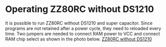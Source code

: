 # Operating ZZ80RC without DS1210
It is possible to run ZZ80RC without DS1210 and super capacitor.  Since programs are not retained after a power cycle, they need to reloaded every time.  Two jumpers are needed to connect RAM power to VCC and connect RAM chip select as shown in the photo below.
[ZZ80RC without DS1210](ZZ80RC%20without%20DS1210%20copy.jpg)
